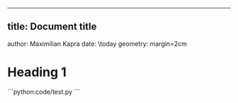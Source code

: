 * * *
## title: Document title
author: Maximilian Kapra
date: \today
geometry: margin=2cm

# Heading 1

\```python:code/test.py \```
